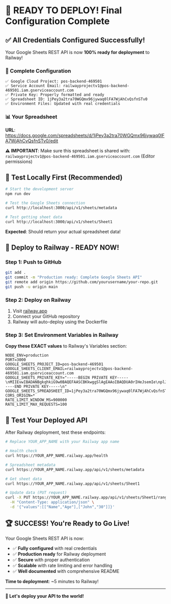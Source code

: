 # 🎉 READY TO DEPLOY! Final Configuration Complete

## ✅ All Credentials Configured Successfully!

Your Google Sheets REST API is now **100% ready for deployment** to Railway!

### 🔧 Complete Configuration

```
✅ Google Cloud Project: pos-backend-469501
✅ Service Account Email: railwayprojectv1@pos-backend-469501.iam.gserviceaccount.com
✅ Private Key: Properly formatted and ready
✅ Spreadsheet ID: 1jPey3a2tra70WGQmx96jywaq0lFA7WjAhCvQsfnSTv0
✅ Environment Files: Updated with real credentials
```

### 📊 Your Spreadsheet
**URL**: https://docs.google.com/spreadsheets/d/1jPey3a2tra70WGQmx96jywaq0lFA7WjAhCvQsfnSTv0/edit

**⚠️ IMPORTANT**: Make sure this spreadsheet is shared with:
`railwayprojectv1@pos-backend-469501.iam.gserviceaccount.com` (Editor permissions)

## 🧪 Test Locally First (Recommended)

```bash
# Start the development server
npm run dev

# Test the Google Sheets connection
curl http://localhost:3000/api/v1/sheets/metadata

# Test getting sheet data
curl http://localhost:3000/api/v1/sheets/Sheet1
```

**Expected**: Should return your actual spreadsheet data!

## 🚀 Deploy to Railway - READY NOW!

### Step 1: Push to GitHub
```bash
git add .
git commit -m "Production ready: Complete Google Sheets API"
git remote add origin https://github.com/yourusername/your-repo.git
git push -u origin main
```

### Step 2: Deploy on Railway
1. Visit [railway.app](https://railway.app)
2. Connect your GitHub repository
3. Railway will auto-deploy using the Dockerfile

### Step 3: Set Environment Variables in Railway

**Copy these EXACT values** to Railway's Variables section:

```
NODE_ENV=production
PORT=3000
GOOGLE_SHEETS_PROJECT_ID=pos-backend-469501
GOOGLE_SHEETS_CLIENT_EMAIL=railwayprojectv1@pos-backend-469501.iam.gserviceaccount.com
GOOGLE_SHEETS_PRIVATE_KEY="-----BEGIN PRIVATE KEY-----\nMIIEvwIBADANBgkqhkiG9w0BAQEFAASCBKkwggSlAgEAAoIBAQDUA0rIHeJsemIe\nplJ6fzjLOaNQpOGFVmHyJp1Ffg/6a8QuxTCm7VmzW8lESkwoJvJkVSUqOHfF0cPQ\nnWO3lWxWSIDK2vCR2S2aOLYN0798QMJkmO4+G59VDH+a1m8ZFa89hh7ZqAQHlx1Y\n5Ng4DT47VXif8cyiNlYq7ci3KeBYVEqHSqvutzfBBm7An+0tOILEKgQ75BOvUyXp\nRqVbxki/epJ5klv+YkDnfEmu58/et1Oy3SEMZKbCaTmOpECM0Rn+OS4xENrC8ii4\nJt1qfiKcbzfIYkQ/2lK7XcQK5vr3/OTdo+SAKKsBs5gszyo9+bkjCFXBARbBdgQj\nmBwv4ibdAgMBAAECggEAJrwBPiWDmCkV4x6lA/9ZW3vI1DODhm5dT7XxVuBsv+ZP\nffIF7QGBOW0kDOd8GXvgHieWNiwB6fDkkykmLkTM+cieSzGL8UGZ/MqurEELA4L7\nYRC1ukAmsI2rhJj3zD/zd8yYt1BkiBR6RqLsw/TbcVCwzJwLNHmz7XzrBlfOxqQu\niweYv9+xsiCbFNGKs4xSPgeVWnaokcMKVb7tk0VCvHJX7RIpabrx4umwQ4XS389t\nGGqD81r2U7nOBCH4VP0GEGUOJgB89EHn5NkZpA7zAPic8Kv4cVzLlkxz5aigkaEh\n8ONvEh/lCTEAsyRCLYhthZSv/pBSc+KwAAUFUhdl4QKBgQD1DA04qX7qMGyGJcRg\nUamxgA9RkQFWleQ/88blhfwr53av7oYKQrp/PNDX+gaDBHmb3iu7R4FMIISthERR\neVJCmkvNAE4KYo6UOTMHD255ZnzK07HLuNYin9qPtsBor7+QE45nUSzyyjFu9y2z\nKGeHsE4xaV6utrNIF1Olu/sJLQKBgQDdfT8v03oDvdt9LhIc6vkHoReOtxKGA5nv\nbKhrQpaCtP38k2fyKg6Kf0l2ymXRrSHksMrrBrBIXpAGSP+odQPm74zmJOnKqaRI\n+XEYc0XRC114Hv4fXQfS3WlvyR+Fi2m3OZjMayjZup+zVd+ckZ5meMM83wJfZlzW\nWi1+IvvCcQKBgQC/6FFOZ8eCJqxHHrq9aBcKcK0Ohw5SPg9EWmkRBa5ov9v+ikGl\nNX8S+JDiI+gHoXCPth3vjF9hPDJMJcLPP8FBcc8dXDjB/0+EG4uv4tD0+GORANtE\nHZxt/1zOoiPrmH/gmMA0f6lA90JhkejTXzg9VsDWB5xkHacoNUSIDkDafQKBgQCi\nbxsq+P3vxoo0qNfxy0VtGfBL4uk7zWJUW6y8VO5K12+5j2VZDQzy91yqOM8pUb6c\nmCeI67PWrzsS0PBl28NL1vzPP90Rmw330q/ljYxzPdGDqb8Ww0RcmbKcn7R1XQPf\nsubja+denmZGwECo84ZmgkQ03RxBWLHXJfVdH0zhkQKBgQDsK1jWfQWkgX1rntez\nZ67XXxObTUceBbTLFkn2Ss+CrTPb4+qtTWqSe6RZ3ZfH8hApoWfNSyy7A85Pta4s\nSdO5oncm/8aDFuqOrbf0TILbBEtUnNqdFf16UvWy3kVpfkiIGqtDdlCWP659ORgV\nZ8nOPXj8bNih+t+mBi1GoRDk2g==\n-----END PRIVATE KEY-----\n"
GOOGLE_SHEETS_SPREADSHEET_ID=1jPey3a2tra70WGQmx96jywaq0lFA7WjAhCvQsfnSTv0
CORS_ORIGIN=*
RATE_LIMIT_WINDOW_MS=900000
RATE_LIMIT_MAX_REQUESTS=100
```

## 🎯 Test Your Deployed API

After Railway deployment, test these endpoints:

```bash
# Replace YOUR_APP_NAME with your Railway app name

# Health check
curl https://YOUR_APP_NAME.railway.app/health

# Spreadsheet metadata
curl https://YOUR_APP_NAME.railway.app/api/v1/sheets/metadata

# Get sheet data
curl https://YOUR_APP_NAME.railway.app/api/v1/sheets/Sheet1

# Update data (PUT request)
curl -X PUT https://YOUR_APP_NAME.railway.app/api/v1/sheets/Sheet1/range/A1:B2 \
  -H "Content-Type: application/json" \
  -d '{"values":[["Name","Age"],["John","30"]]}'
```

## 🏆 SUCCESS! You're Ready to Go Live!

Your Google Sheets REST API is now:
- ✅ **Fully configured** with real credentials
- ✅ **Production ready** for Railway deployment
- ✅ **Secure** with proper authentication
- ✅ **Scalable** with rate limiting and error handling
- ✅ **Well documented** with comprehensive README

**Time to deployment**: ~5 minutes to Railway!

---

**🚀 Let's deploy your API to the world!**